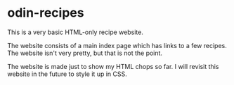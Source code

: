 # odin-recipes

This is a very basic HTML-only recipe website.

The website consists of a main index page which has links to a few 
recipes. The website isn't very pretty, but that is not the point. 

The website is made just to show my HTML chops so far. I will revisit 
this  website in the future to style it up in CSS.
